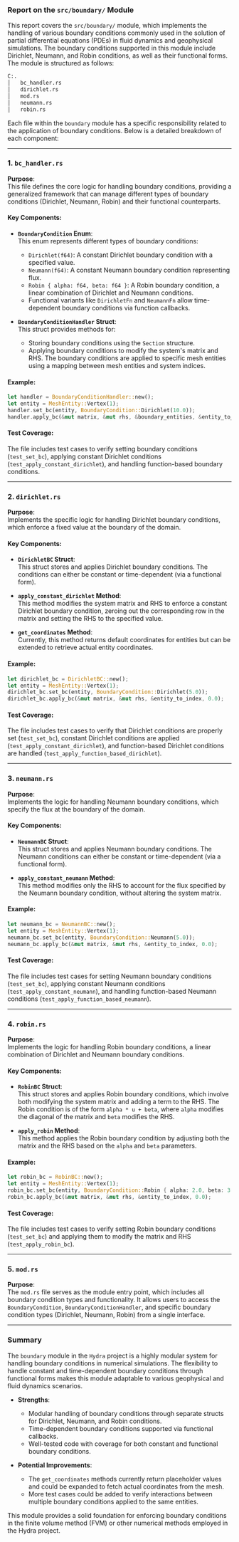 ### Report on the `src/boundary/` Module

This report covers the `src/boundary/` module, which implements the handling of various boundary conditions commonly used in the solution of partial differential equations (PDEs) in fluid dynamics and geophysical simulations. The boundary conditions supported in this module include Dirichlet, Neumann, and Robin conditions, as well as their functional forms. The module is structured as follows:

```bash
C:.
│   bc_handler.rs
│   dirichlet.rs
│   mod.rs
│   neumann.rs
│   robin.rs
```

Each file within the `boundary` module has a specific responsibility related to the application of boundary conditions. Below is a detailed breakdown of each component:

---

### 1. `bc_handler.rs`

**Purpose**:  
This file defines the core logic for handling boundary conditions, providing a generalized framework that can manage different types of boundary conditions (Dirichlet, Neumann, Robin) and their functional counterparts.

#### Key Components:
- **`BoundaryCondition` Enum**:  
  This enum represents different types of boundary conditions:
  - `Dirichlet(f64)`: A constant Dirichlet boundary condition with a specified value.
  - `Neumann(f64)`: A constant Neumann boundary condition representing flux.
  - `Robin { alpha: f64, beta: f64 }`: A Robin boundary condition, a linear combination of Dirichlet and Neumann conditions.
  - Functional variants like `DirichletFn` and `NeumannFn` allow time-dependent boundary conditions via function callbacks.

- **`BoundaryConditionHandler` Struct**:  
  This struct provides methods for:
  - Storing boundary conditions using the `Section` structure.
  - Applying boundary conditions to modify the system's matrix and RHS. The boundary conditions are applied to specific mesh entities using a mapping between mesh entities and system indices.

#### Example:
```rust
let handler = BoundaryConditionHandler::new();
let entity = MeshEntity::Vertex(1);
handler.set_bc(entity, BoundaryCondition::Dirichlet(10.0));
handler.apply_bc(&mut matrix, &mut rhs, &boundary_entities, &entity_to_index, 0.0);
```

#### Test Coverage:
The file includes test cases to verify setting boundary conditions (`test_set_bc`), applying constant Dirichlet conditions (`test_apply_constant_dirichlet`), and handling function-based boundary conditions.

---

### 2. `dirichlet.rs`

**Purpose**:  
Implements the specific logic for handling Dirichlet boundary conditions, which enforce a fixed value at the boundary of the domain.

#### Key Components:
- **`DirichletBC` Struct**:  
  This struct stores and applies Dirichlet boundary conditions. The conditions can either be constant or time-dependent (via a functional form).

- **`apply_constant_dirichlet` Method**:  
  This method modifies the system matrix and RHS to enforce a constant Dirichlet boundary condition, zeroing out the corresponding row in the matrix and setting the RHS to the specified value.

- **`get_coordinates` Method**:  
  Currently, this method returns default coordinates for entities but can be extended to retrieve actual entity coordinates.

#### Example:
```rust
let dirichlet_bc = DirichletBC::new();
let entity = MeshEntity::Vertex(1);
dirichlet_bc.set_bc(entity, BoundaryCondition::Dirichlet(5.0));
dirichlet_bc.apply_bc(&mut matrix, &mut rhs, &entity_to_index, 0.0);
```

#### Test Coverage:
The file includes test cases to verify that Dirichlet conditions are properly set (`test_set_bc`), constant Dirichlet conditions are applied (`test_apply_constant_dirichlet`), and function-based Dirichlet conditions are handled (`test_apply_function_based_dirichlet`).

---

### 3. `neumann.rs`

**Purpose**:  
Implements the logic for handling Neumann boundary conditions, which specify the flux at the boundary of the domain.

#### Key Components:
- **`NeumannBC` Struct**:  
  This struct stores and applies Neumann boundary conditions. The Neumann conditions can either be constant or time-dependent (via a functional form).

- **`apply_constant_neumann` Method**:  
  This method modifies only the RHS to account for the flux specified by the Neumann boundary condition, without altering the system matrix.

#### Example:
```rust
let neumann_bc = NeumannBC::new();
let entity = MeshEntity::Vertex(1);
neumann_bc.set_bc(entity, BoundaryCondition::Neumann(5.0));
neumann_bc.apply_bc(&mut matrix, &mut rhs, &entity_to_index, 0.0);
```

#### Test Coverage:
The file includes test cases for setting Neumann boundary conditions (`test_set_bc`), applying constant Neumann conditions (`test_apply_constant_neumann`), and handling function-based Neumann conditions (`test_apply_function_based_neumann`).

---

### 4. `robin.rs`

**Purpose**:  
Implements the logic for handling Robin boundary conditions, a linear combination of Dirichlet and Neumann boundary conditions.

#### Key Components:
- **`RobinBC` Struct**:  
  This struct stores and applies Robin boundary conditions, which involve both modifying the system matrix and adding a term to the RHS. The Robin condition is of the form `alpha * u + beta`, where `alpha` modifies the diagonal of the matrix and `beta` modifies the RHS.

- **`apply_robin` Method**:  
  This method applies the Robin boundary condition by adjusting both the matrix and the RHS based on the `alpha` and `beta` parameters.

#### Example:
```rust
let robin_bc = RobinBC::new();
let entity = MeshEntity::Vertex(1);
robin_bc.set_bc(entity, BoundaryCondition::Robin { alpha: 2.0, beta: 3.0 });
robin_bc.apply_bc(&mut matrix, &mut rhs, &entity_to_index, 0.0);
```

#### Test Coverage:
The file includes test cases to verify setting Robin boundary conditions (`test_set_bc`) and applying them to modify the matrix and RHS (`test_apply_robin_bc`).

---

### 5. `mod.rs`

**Purpose**:  
The `mod.rs` file serves as the module entry point, which includes all boundary condition types and functionality. It allows users to access the `BoundaryCondition`, `BoundaryConditionHandler`, and specific boundary condition types (Dirichlet, Neumann, Robin) from a single interface.

---

### Summary

The `boundary` module in the `Hydra` project is a highly modular system for handling boundary conditions in numerical simulations. The flexibility to handle constant and time-dependent boundary conditions through functional forms makes this module adaptable to various geophysical and fluid dynamics scenarios.

- **Strengths**:
  - Modular handling of boundary conditions through separate structs for Dirichlet, Neumann, and Robin conditions.
  - Time-dependent boundary conditions supported via functional callbacks.
  - Well-tested code with coverage for both constant and functional boundary conditions.

- **Potential Improvements**:
  - The `get_coordinates` methods currently return placeholder values and could be expanded to fetch actual coordinates from the mesh.
  - More test cases could be added to verify interactions between multiple boundary conditions applied to the same entities.

This module provides a solid foundation for enforcing boundary conditions in the finite volume method (FVM) or other numerical methods employed in the Hydra project.